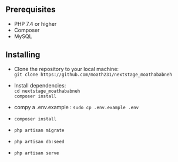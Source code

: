 ## Prerequisites

- PHP 7.4 or higher
- Composer
- MySQL


## Installing

- Clone the repository to your local machine: <br>
  `git clone https://github.com/moath231/nextstage_moathababneh`

- Install dependencies: <br>
 `cd nextstage_moathababneh`<br>
  `composer install`

- compy a .env.example :
  `sudo cp .env.example .env`

- `composer install`

- `php artisan migrate`

- `php artisan db:seed`

- `php artisan serve`
